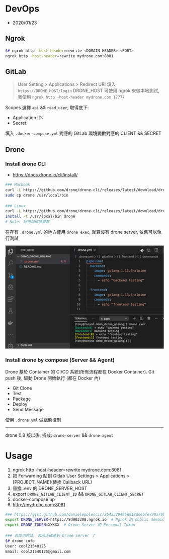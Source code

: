 # DevOps

- 2020/01/23

## Ngrok

```bash
$# ngrok http -host-header=rewrite <DOMAIN HEADER>:<PORT>
ngrok http -host-header=rewrite mydrone.com:8081
```

## GitLab

> User Setting > Applications > Redirect URI 填入 `https://DRONE_HOST/login`
  DRONE_HOST 可使用 ngrok 來做本地測試, 我使用 `ngrok http -host-header mydrone.com 17777`

Scopes 選擇 `api` && `read_user`, 取得底下:

- Application ID:
- Secret:

填入 `.docker-compose.yml` 對應的 GitLab 環境變數對應的 CLIENT && SECRET

## Drone

### Install drone CLI

- https://docs.drone.io/cli/install/

```bash
### Macbook
curl -L https://github.com/drone/drone-cli/releases/latest/download/drone_darwin_amd64.tar.gz | tar zx
sudo cp drone /usr/local/bin

### Linux
curl -L https://github.com/drone/drone-cli/releases/latest/download/drone_linux_amd64.tar.gz | tar zx
install -t /usr/local/bin drone
# Note: 記得加環境變數
```

在存有 `.drone.yml` 的地方使用 `drone exec`, 就算沒有 drone server, 依舊可以執行測試

![drone exec](../../img/drone_exec.jpg)

### Install drone by compose (Server && Agent)


Drone 基於 Container 的 CI/CD 系統(所有流程都在 Docker Container). Git push 後, 驅動 Drone 開始執行 (都在 Docker 內)

- Git Clone
- Test
- Package
- Deploy
- Send Message

使用 `.drone.yml` 做組態控制

---

drone 0.8 版以後, 拆成: `drone-server` && `drone-agent`


# Usage

1. ngrok http -host-header=rewrite mydrone.com:8081
2. 把 Forwarding 貼到 Gitlab User Settings > Applications > [PROJECT_NAME](替換 Callback URL)
3. 替換 .env 的 DRONE_SERVER_HOST
4. export `DRONE_GITLAB_CLIENT_ID` && `DRONE_GITLAB_CLIENT_SECRET`
5. docker-compose up
6. http://mydrone.com:8081


```bash
### https://gist.github.com/danielepolencic/2b43329495d018dc6bfe790a79b559d4
export DRONE_SERVER=https://8d903309.ngrok.io  # Ngrok 的 public domain
export DRONE_TOKEN=XXXXX  # Drone Server 的 Personal Token

### 若成功的話, 表示正確連到 Drone Server 了
$# drone info
User: cool21540125
Email: cool21540125@gmail.com
```
